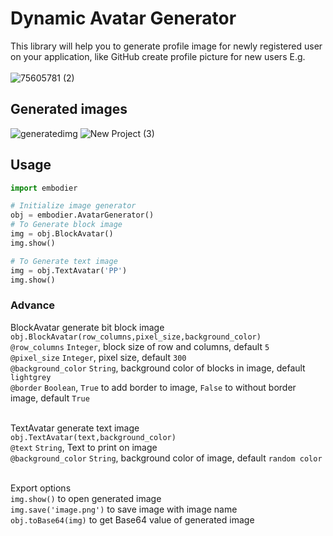 
# Dynamic Avatar Generator  
This library will help you to generate profile image for newly registered user on your application, like GitHub create profile picture for new users E.g. <br>
 <br>
![75605781 (2)](https://user-images.githubusercontent.com/40172813/125158648-02982e00-e190-11eb-912d-2c55b1051019.png)


## Generated images
![generatedimg](https://user-images.githubusercontent.com/40172813/125158557-9a494c80-e18f-11eb-956a-d49f42a6a6db.png)
![New Project (3)](https://user-images.githubusercontent.com/40172813/125189848-d5af4e00-e257-11eb-8b22-acc3b7b0c0f9.png)


## Usage
```python
import embodier 

# Initialize image generator
obj = embodier.AvatarGenerator()
# To Generate block image
img = obj.BlockAvatar() 
img.show()

# To Generate text image
img = obj.TextAvatar('PP') 
img.show()
```
### Advance 
BlockAvatar generate bit block image<br>
`obj.BlockAvatar(row_columns,pixel_size,background_color)`<br>
`@row_columns` `Integer`, block size of row and columns, default `5`<br>
`@pixel_size` `Integer`, pixel size, default `300`<br>
`@background_color` `String`, background color of blocks in image, default `lightgrey`<br>
`@border` `Boolean`, `True` to add border to image, `False` to without border image, default `True` <br><br>

TextAvatar generate text image<br>
`obj.TextAvatar(text,background_color)`<br>
`@text` `String`, Text to print on image<br>
`@background_color` `String`, background color of image, default `random color`<br><br>


Export options<br>
`img.show()` to open generated image <br>
`img.save('image.png')` to save image with image name <br>
`obj.toBase64(img)` to get Base64 value of generated image <br>


